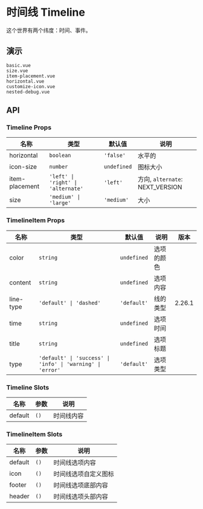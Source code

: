 # 时间线 Timeline

这个世界有两个纬度：时间、事件。

## 演示

```demo
basic.vue
size.vue
item-placement.vue
horizontal.vue
customize-icon.vue
nested-debug.vue
```

## API

### Timeline Props

| 名称 | 类型 | 默认值 | 说明 |
| --- | --- | --- | --- |
| horizontal | `boolean` | `'false'` | 水平的 |
| icon-size | `number` | `undefined` | 图标大小 |
| item-placement | `'left' \| 'right' \| 'alternate'` | `'left'` | 方向, `alternate`: NEXT_VERSION |
| size | `'medium' \| 'large'` | `'medium'` | 大小 |

### TimelineItem Props

| 名称 | 类型 | 默认值 | 说明 | 版本 |
| --- | --- | --- | --- | --- |
| color | `string` | `undefined` | 选项的颜色 |  |
| content | `string` | `undefined` | 选项内容 |  |
| line-type | `'default' \| 'dashed'` | `'default'` | 线的类型 | 2.26.1 |
| time | `string` | `undefined` | 选项时间 |  |
| title | `string` | `undefined` | 选项标题 |  |
| type | `'default' \| 'success' \| 'info' \| 'warning' \| 'error'` | `'default'` | 选项类型 |  |

### Timeline Slots

| 名称    | 参数 | 说明       |
| ------- | ---- | ---------- |
| default | `()` | 时间线内容 |

### TimelineItem Slots

| 名称    | 参数 | 说明                 |
| ------- | ---- | -------------------- |
| default | `()` | 时间线选项内容       |
| icon    | `()` | 时间线选项自定义图标 |
| footer  | `()` | 时间线选项底部内容   |
| header  | `()` | 时间线选项头部内容   |
